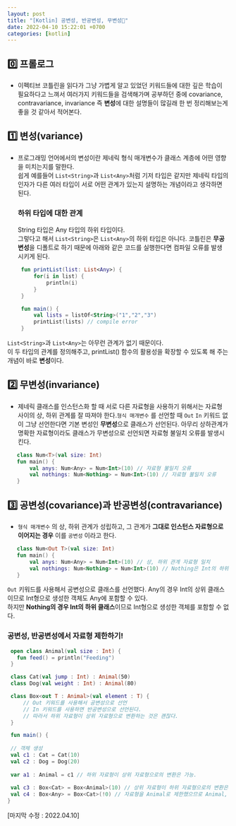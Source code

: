 ```yaml
---
layout: post
title: "[Kotlin] 공변성, 반공변성, 무변성🦎"
date: 2022-04-10 15:22:01 +0700
categories: [kotlin]
---
```


## 0️⃣ 프롤로그
 - 이펙티브 코틀린을 읽다가 그냥 가볍게 알고 있었던 키워드들에 대한 깊은 학습이 필요하다고 느껴서 여러가지 키워드들을 검색해가며 공부하던 중에 covariance, contravariance, invariance 즉 **변성**에 대한 설명들이 많길래 한 번 정리해보는게 좋을 것 같아서 적어본다.

## 1️⃣ 변성(variance)
 - 프로그래밍 언어에서의 변성이란 제네릭 형식 매개변수가 클래스 계층에 어떤 영향을 미치는지를 말한다.    
 쉽게 예를들어 `List<String>`과 `List<Any>`처럼 기저 타입은 같지만 제네릭 타입의 인자가 다른 여러 타입이 서로 어떤 관계가 있는지 설명하는 개념이라고 생각하면 된다.   
 
   ### 하위 타입에 대한 관계
   String 타입은 Any 타입의 하위 타입이다.    
   그렇다고 해서 `List<String>`은 `List<Any>`의 하위 타입은 아니다. 코틀린은 **무공변성**을 디폴트로 하기 때문에 아래와 같은 코드를 실행한다면 컴파일 오류를 발생 시키게 된다.
   ```kotlin
    fun printList(list: List<Any>) {
        for(i in list) {
            println(i)
        }
    }

    fun main() {
        val lists = listOf<String>("1","2","3")
        printList(lists) // compile error
    }
   ```
 `List<String>`과 `List<Any>`는 아무런 관계가 없기 때문이다.   
 이 두 타입의 관계를 정의해주고, printList() 함수의 활용성을 확장할 수 있도록 해 주는 개념이 바로 **변성**이다.

## 2️⃣ 무변성(invariance)
 - 제네릭 클래스를 인스턴스화 할 때 서로 다른 자료형을 사용하기 위해서는 자료형 사이의 상, 하위 관계를 잘 따져야 한다.`형식 매개변수` 를 선언할 때 `Out` `In` 키워드 없이 그냥 선언한다면 기본 변성인 **무변성**으로 클래스가 선언된다. 아무리 상하관계가 명확한 자료형이라도 클래스가 무변성으로 선언되면 자료형 불일치 오류를 발생시킨다.

 ```kotlin
    class Num<T>(val size: Int)
    fun main() {
        val anys: Num<Any> = Num<Int>(10) // 자료형 불일치 오류
        val nothings: Num<Nothing> = Num<Int>(10) // 자료형 불일치 오류
    }
```

## 3️⃣ 공변성(covariance)과 반공변성(contravariance)
 - `형식 매개변수` 의 상, 하위 관계가 성립하고, 그 관계가 **그대로 인스턴스 자료형으로 이어지는 경우** 이를 `공변성` 이라고 한다.
 ```kotlin
    class Num<Out T>(val size: Int)
    fun main() {
        val anys: Num<Any> = Num<Int>(10) // 상, 하위 관계 자료형 일치
        val nothings: Num<Nothing> = Num<Int>(10) // Nothing은 Int의 하위 타입이므로 불일치 오류
    }
 ```
 `Out` 키워드를 사용해서 공변성으로 클래스를 선언했다. Any의 경우 Int의 상위 클래스이므로 Int형으로 생성한 객체도 Any에 포함할 수 있다.   
 하지만 **Nothing의 경우 Int의 하위 클래스**이므로 Int형으로 생성한 객체를 포함할 수 없다.   

   ### 공변성, 반공변성에서 자료형 제한하기!
   ```kotlin
    open class Animal(val size : Int) {
	  fun feed() = println("Feeding")
    }

    class Cat(val jump : Int) : Animal(50)
    class Dog(val weight : Int) : Animal(80)

    class Box<out T : Animal>(val element : T) {
	    // Out 키워드를 사용해서 공변성으로 선언
        // In 키워드를 사용하면 반공변성으로 선언된다.
	    // 따라서 하위 자료형이 상위 자료형으로 변환하는 것은 괜찮다.
    }

    fun main() {
	
    // 객체 생성
	val c1 : Cat = Cat(10)
	val c2 : Dog = Dog(20)
	
	var a1 : Animal = c1 // 하위 자료형이 상위 자료형으로의 변환은 가능.
	
	val c3 : Box<Cat> = Box<Animal>(10) // 상위 자료형이 하위 자료형으로의 변환은 불가능
	val c4 : Box<Any> = Box<Cat>(!0) // 자료형을 Animal로 제한했으므로 Animal, Cat, Dog를 제외한 다른 자료형은 사용불가.
}
 ```
   
[마지막 수정 : 2022.04.10]